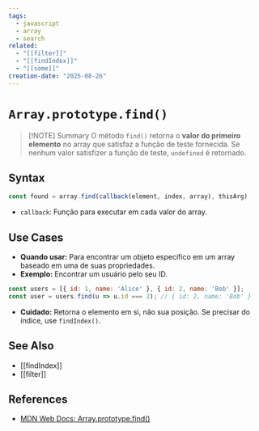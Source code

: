 ```yaml
---
tags:
  - javascript
  - array
  - search
related:
  - "[[filter]]"
  - "[[findIndex]]"
  - "[[some]]"
creation-date: "2025-08-26"
---
```


# `Array.prototype.find()`

> [!NOTE] Summary
> O método `find()` retorna o **valor do primeiro elemento** no array que satisfaz a função de teste fornecida. Se nenhum valor satisfizer a função de teste, `undefined` é retornado.

## Syntax

```javascript
const found = array.find(callback(element, index, array), thisArg)
```
- `callback`: Função para executar em cada valor do array.

## Use Cases

- **Quando usar:** Para encontrar um objeto específico em um array baseado em uma de suas propriedades.
- **Exemplo:** Encontrar um usuário pelo seu ID.
```javascript
const users = [{ id: 1, name: 'Alice' }, { id: 2, name: 'Bob' }];
const user = users.find(u => u.id === 2); // { id: 2, name: 'Bob' }
```
- **Cuidado:** Retorna o elemento em si, não sua posição. Se precisar do índice, use `findIndex()`.

## See Also

- [[findIndex]]
- [[filter]]

## References

- [MDN Web Docs: Array.prototype.find()](https://developer.mozilla.org/pt-BR/docs/Web/JavaScript/Reference/Global_Objects/Array/find)